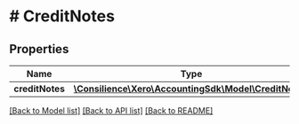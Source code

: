 # # CreditNotes

## Properties

Name | Type | Description | Notes
------------ | ------------- | ------------- | -------------
**creditNotes** | [**\Consilience\Xero\AccountingSdk\Model\CreditNote[]**](CreditNote.md) |  | [optional] 

[[Back to Model list]](../../README.md#documentation-for-models) [[Back to API list]](../../README.md#documentation-for-api-endpoints) [[Back to README]](../../README.md)


